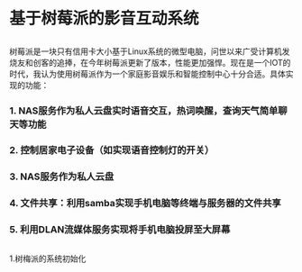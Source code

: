 # 基于树莓派的影音互动系统

##
树莓派是一块只有信用卡大小基于Linux系统的微型电脑，问世以来广受计算机发烧友和创客的追捧，在今年树莓派更新了版本，性能更加强悍。现在是一个IOT的时代，我认为使用树莓派作为一个家庭影音娱乐和智能控制中心十分合适。具体实现的功能：
### 1.	NAS服务作为私人云盘实时语音交互，热词唤醒，查询天气简单聊天等功能
### 2.	控制居家电子设备（如实现语音控制灯的开关）
### 3.	NAS服务作为私人云盘
### 4.	文件共享：利用samba实现手机电脑等终端与服务器的文件共享
### 5.	利用DLAN流媒体服务实现将手机电脑投屏至大屏幕

##
1.树梅派的系统初始化

